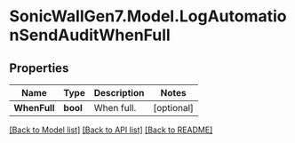 # SonicWallGen7.Model.LogAutomationSendAuditWhenFull

## Properties

Name | Type | Description | Notes
------------ | ------------- | ------------- | -------------
**WhenFull** | **bool** | When full. | [optional] 

[[Back to Model list]](../README.md#documentation-for-models) [[Back to API list]](../README.md#documentation-for-api-endpoints) [[Back to README]](../README.md)

